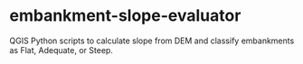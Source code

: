 # embankment-slope-evaluator
QGIS Python scripts to calculate slope from DEM and classify embankments as Flat, Adequate, or Steep.
